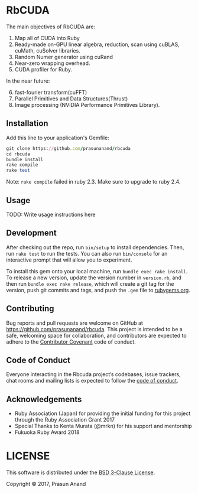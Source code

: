 # RbCUDA

The main objectives of RbCUDA are:
1. Map all of CUDA into Ruby
2. Ready-made on-GPU linear algebra, reduction, scan using cuBLAS, cuMath, cuSolver libraries.
3. Random Numer generator using cuRand
4. Near-zero wrapping overhead.
5. CUDA profiler for Ruby.

In the near future:

6. fast-fourier transform(cuFFT)
7. Parallel Primitives and Data Structures(Thrust)
8. Image processing (NVIDIA Performance Primitives Library).

## Installation

Add this line to your application's Gemfile:

```ruby
git clone https://github.com/prasunanand/rbcuda
cd rbcuda
bundle install
rake compile
rake test
```

Note: `rake compile` failed in ruby 2.3. Make sure to upgrade to ruby 2.4.

## Usage

TODO: Write usage instructions here

## Development

After checking out the repo, run `bin/setup` to install dependencies. Then, run `rake test` to run the tests. You can also run `bin/console` for an interactive prompt that will allow you to experiment.

To install this gem onto your local machine, run `bundle exec rake install`. To release a new version, update the version number in `version.rb`, and then run `bundle exec rake release`, which will create a git tag for the version, push git commits and tags, and push the `.gem` file to [rubygems.org](https://rubygems.org).

## Contributing

Bug reports and pull requests are welcome on GitHub at https://github.com/prasunanand/rbcuda. This project is intended to be a safe, welcoming space for collaboration, and contributors are expected to adhere to the [Contributor Covenant](http://contributor-covenant.org) code of conduct.

## Code of Conduct

Everyone interacting in the Rbcuda project’s codebases, issue trackers, chat rooms and mailing lists is expected to follow the [code of conduct](https://github.com/prasunanand/rbcuda/blob/master/CODE_OF_CONDUCT.md).

## Acknowledgements

* Ruby Association (Japan) for providing the initial funding for this project through the Ruby Association Grant 2017
* Special Thanks to Kenta Murata (@mrkn) for his support and mentorship
* Fukuoka Ruby Award 2018

# LICENSE

This software is distributed under the [BSD 3-Clause License](LICENSE).

Copyright © 2017, Prasun Anand
